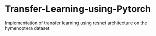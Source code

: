 # Transfer-Learning-using-Pytorch
Implementation of transfer learning using resnet architecture on the hymenoptera dataset. 
